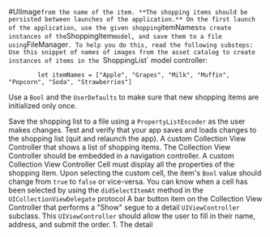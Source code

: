 #UIImage` from the name of the item.
**The shopping items should be persisted between launches of the application.** On the first launch of the application, use the given shopping `itemNames` to create instances of the `ShoppingItem` model, and save them to a file using `FileManager`. To help you do this, read the following substeps: Use this snippet of names of images from the asset catalog to create instances of items in the `ShoppingList` model controller:

            let itemNames = ["Apple", "Grapes", "Milk", "Muffin", "Popcorn", "Soda", "Strawberries"]

 Use a `Bool` and the `UserDefaults` to make sure that new shopping items are initialized only once.

 Save the shopping list to a file using a `PropertyListEncoder` as the user makes changes.
 Test and verify that your app saves and loads changes to the shopping list (quit and relaunch the app).
A custom Collection View Controller that shows a list of shopping items. 
The Collection View Controller should be embedded in a navigation controller.
 A custom Collection View Controller Cell must display all the properties of the shopping item.
Upon selecting the custom cell, the item's `Bool` value should change from `true` to `false` or vice-versa. You can know when a cell has been selected by using the `didSelectItemAt` method in the `UICollectionViewDelegate` protocol
A bar button item on the Collection View Controller that performs a "Show" segue to a detail `UIViewController` subclass. This `UIViewController` should allow the user to fill in their name, address, and submit the order.
	1. The detail 

